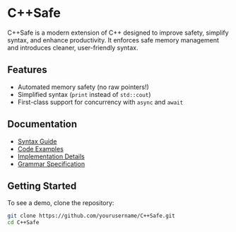 # C++Safe

C++Safe is a modern extension of C++ designed to improve safety, simplify syntax, and enhance productivity. It enforces safe memory management and introduces cleaner, user-friendly syntax.

## Features
- Automated memory safety (no raw pointers!)
- Simplified syntax (`print` instead of `std::cout`)
- First-class support for concurrency with `async` and `await`

## Documentation
- [Syntax Guide](docs/syntax.md)
- [Code Examples](docs/examples.md)
- [Implementation Details](docs/implementation.md)
- [Grammar Specification](docs/grammar.md)

## Getting Started
To see a demo, clone the repository:
```bash
git clone https://github.com/yourusername/C++Safe.git
cd C++Safe

